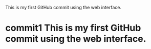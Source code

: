  This is my first GitHub commit using the web interface.
# commit1 This is my first GitHub commit using the web interface.
